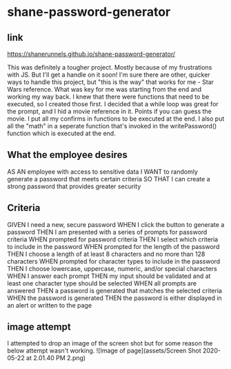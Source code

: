 # shane-password-generator

## link
https://shanerunnels.github.io/shane-password-generator/

This was definitely a tougher project. Mostly because of my frustrations with JS. But I'll get a handle on it soon! I'm sure there are other, quicker ways to handle this project, but "this is the way" that works for me - Star Wars reference.
What was key for me was starting from the end and working my way back. I knew that there were functions that need to be executed, so I created those first. I decided that a while loop was great for the prompt, and I hid a movie reference in it. Points if you can guess the movie. I put all my confirms in functions to be executed at the end. I also put all the "math" in a seperate function that's invoked in the writePassword() function which is executed at the end. 

## What the employee desires
AS AN employee with access to sensitive data
I WANT to randomly generate a password that meets certain criteria
SO THAT I can create a strong password that provides greater security

## Criteria 

GIVEN I need a new, secure password
WHEN I click the button to generate a password
THEN I am presented with a series of prompts for password criteria
WHEN prompted for password criteria
THEN I select which criteria to include in the password
WHEN prompted for the length of the password
THEN I choose a length of at least 8 characters and no more than 128 characters
WHEN prompted for character types to include in the password
THEN I choose lowercase, uppercase, numeric, and/or special characters
WHEN I answer each prompt
THEN my input should be validated and at least one character type should be selected
WHEN all prompts are answered
THEN a password is generated that matches the selected criteria
WHEN the password is generated
THEN the password is either displayed in an alert or written to the page

## image attempt
I attempted to drop an image of the screen shot but for some reason the below attempt wasn't working. 
![Image of page](assets/Screen Shot 2020-05-22 at 2.01.40 PM 2.png)
